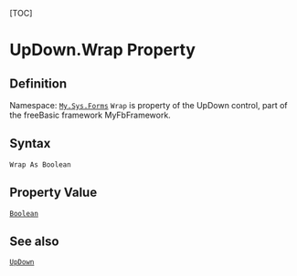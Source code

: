 [TOC]
# UpDown.Wrap Property

## Definition
Namespace: [`My.Sys.Forms`](My.Sys.Forms.md)
`Wrap` is property of the UpDown control, part of the freeBasic framework MyFbFramework.
## Syntax
```freeBasic
Wrap As Boolean
```
## Property Value
[`Boolean`]("https://www.freebasic.net/wiki/KeyPgBoolean")
## See also
[`UpDown`](UpDown.md)
